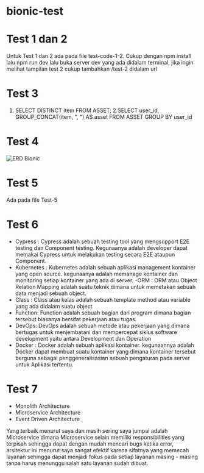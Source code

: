 # bionic-test
# Test 1 dan 2
Untuk Test 1 dan 2 ada pada file test-code-1-2. Cukup dengan npm install lalu npm run dev lalu buka server dev yang ada didalam terminal, jika ingin melihat tampilan test 2 cukup tambahkan /test-2 didalam url

# Test 3
1. SELECT DISTINCT item FROM ASSET;
2.SELECT user_id, GROUP_CONCAT(item, ", ") AS asset FROM ASSET GROUP BY user_id

# Test 4
![ERD Bionic](https://github.com/arudijd/bionic-test/assets/76469589/dfd90153-8a2e-4d66-ab60-37b25617c44b)

# Test 5
Ada pada file Test-5

# Test 6
- Cypress : Cypress adalah sebuah testing tool yang mengsupport E2E testing dan Component testing. Kegunaanya adalah developer dapat memakai Cypress untuk melakukan testing secara E2E ataupun Component.
- Kubernetes : Kubernetes adalah sebuah aplikasi management kontainer yang open source. kegunaanya adalah memanage kontainer dan monitoring setiap kontainer yang ada di server.
-ORM : ORM atau Object Relation Mapping adalah suatu teknik dimana untuk memetakan sebuah data menjadi sebuah object.
- Class : Class atau kelas adalah sebuah template method atau variable yang ada didalam suatu object
- Function: Function adalah sebuah bagian dari program dimana bagian tersebut biasanya bersifat pekerjaan atau tugas.
- DevOps: DevOps adalah sebuah metode atau pekerjaan yang dimana bertugas untuk menjembatani dan mempercepat siklus software development yaitu antara Development dan Operation
- Docker : Docker adalah sebuah aplikasi kontainer. kegunaannya adalah Docker dapat membuat suatu kontainer yang dimana kontainer tersebut berguna sebagai penggeneralisasian sebuah pengaturan pada server untuk Aplikasi tertentu.

# Test 7
- Monolith Architecture
- Microservice Architecture
- Event Driven Architecture

Yang terbaik menurut saya dan masih sering saya jumpai adalah Microservice dimana Microservice selain memiliki responsibilities yang terpisah sehingga dapat dengan mudah mencari bugs ketika error, arsitektur ini menurut saya sangat efektif karena sifatnya yang memecah layanan sehingga dapat menjadi fokus pada setiap layanan masing - masing tanpa harus menunggu salah satu layanan sudah dibuat.
